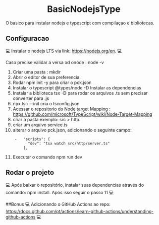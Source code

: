 <h1 align="center"> BasicNodejsType </h1>
O basico para instalar nodejs e typescript com compilaçao e bibliotecas.

## Configuracao

:computer: Instalar o nodejs LTS via link: https://nodejs.org/en. :computer:

Caso precise validar a versa od onode : node -v
   
1.  Criar uma pasta : mkdir <nomeprojeto>
2.  Abrir o editor de sua preferencia.
3.  Rodar npm init -y para criar o pck.json
4.  Instalar o typescript @types/node -D Instalar as dependencias
5.  Instalar a biblioteca tsx -D para rodar os arquivos .ts sem precisar converter para .js
6.  npx tsc --init cria o tsconfig.json
7.  Acessar o repositorio do Node target Mapping : https://github.com/microsoft/TypeScript/wiki/Node-Target-Mapping
8.  criar a pasta exemplo: src > http.
9.  criar um arquivo service.ts
10. alterar o arquivo pck.json, adicionando o seguinte campo:
```
    -   "scripts": {
          "dev": "tsx watch src/http/server.ts"
        },
```
11. Executar o comando npm run dev


## Rodar o projeto

:computer: Após baixar o repositório, instalar suas dependencias através do comando: npm install. Após isso seguir o passo 11 :computer:



##Bonus
:computer: Adicionando o GitHub Actions ao repo: https://docs.github.com/pt/actions/learn-github-actions/understanding-github-actions :computer:
